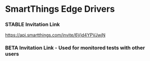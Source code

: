 # SmartThings Edge Drivers

### STABLE Invitation Link
https://api.smartthings.com/invite/6Vjd4YPVJwjN

### BETA Invitation Link - Used for monitored tests with other users

